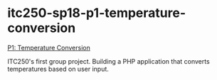 # itc250-sp18-p1-temperature-conversion
[P1: Temperature Conversion](https://canvas.seattlecentral.edu/courses/1589927/assignments/12506187)

ITC250's first group project. Building a PHP application that converts temperatures based on user input.
